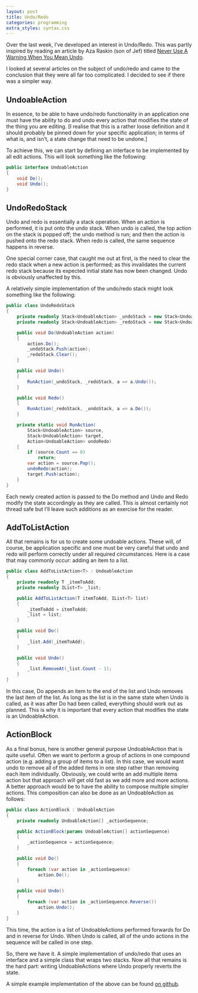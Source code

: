 ```yaml
---
layout: post
title: Undo/Redo
categories: programming
extra_styles: syntax.css
---
```

Over the last week, I’ve developed an interest in Undo/Redo.  This was partly inspired by reading an article by Aza Raskin (son of Jef) titled [Never Use A Warning When You Mean Undo](http://alistapart.com/article/neveruseawarning).

I looked at several articles on the subject of undo/redo and came to the conclusion that they were all far too complicated.  I decided to see if there was a simpler way.

## UndoableAction

In essence, to be able to have undo/redo functionality in an application one must have the ability to do and undo every action that modifies the state of the thing you are editing.  [I realise that this is a rather loose definition and it should probably be pinned down for your specific application; in terms of what is, and isn’t, a state change that need to be undone.]

To achieve this, we can start by defining an interface to be implemented by all edit actions.  This will look something like the following:

```c#
public interface UndoableAction
{
    void Do();
    void Undo();
}
```

## UndoRedoStack

Undo and redo is essentially a stack operation.  When an action is performed, it is put onto the undo stack.  When undo is called, the top action on the stack is popped off; the undo method is run; and then the action is pushed onto the redo stack.  When redo is called, the same sequence happens in reverse.

One special corner case, that caught me out at first, is the need to clear the redo stack when a new action is performed; as this invalidates the current redo stack because its expected initial state has now been changed.  Undo is obviously unaffected by this.

A relatively simple implementation of the undo/redo stack might look something like the following:

```c#
public class UndoRedoStack
{
    private readonly Stack<UndoableAction> _undoStack = new Stack<UndoableAction>();
    private readonly Stack<UndoableAction> _redoStack = new Stack<UndoableAction>();

    public void Do(UndoableAction action)
    {
        action.Do();
        _undoStack.Push(action);
        _redoStack.Clear();
    }

    public void Undo()
    {
        RunAction(_undoStack, _redoStack, a => a.Undo());
    }

    public void Redo()
    {
        RunAction(_redoStack, _undoStack, a => a.Do());
    }

    private static void RunAction(
        Stack<UndoableAction> source,
        Stack<UndoableAction> target,
        Action<UndoableAction> undoRedo)
    {
        if (source.Count == 0)
            return;
        var action = source.Pop();
        undoRedo(action);
        target.Push(action);
    }
}
```

Each newly created action is passed to the Do method and Undo and Redo modify the state accordingly as they are called.  This is almost certainly not thread safe but I’ll leave such additions as an exercise for the reader.

## AddToListAction

All that remains is for us to create some undoable actions.  These will, of course, be application specific and one must be very careful that undo and redo will perform correctly under all required circumstances.  Here is a case that may commonly occur: adding an item to a list.

```c#
public class AddToListAction<T> : UndoableAction
{
    private readonly T _itemToAdd;
    private readonly IList<T> _list;

    public AddToListAction(T itemToAdd, IList<T> list)
    {
        _itemToAdd = itemToAdd;
        _list = list;
    }

    public void Do()
    {
        _list.Add(_itemToAdd);
    }

    public void Undo()
    {
        _list.RemoveAt(_list.Count - 1);
    }
}
```

In this case, Do appends an item to the end of the list and Undo removes the last item of the list.  As long as the list is in the same state when Undo is called, as it was after Do had been called, everything should work out as planned.  This is why it is important that every action that modifies the state is an UndoableAction.

## ActionBlock

As a final bonus, here is another general purpose UndoableAction that is quite useful.  Often we want to perform a group of actions in one compound action (e.g. adding a group of items to a list).  In this case, we would want undo to remove all of the added items in one step rather than removing each item individually.  Obviously, we could write an add multiple items action but that approach will get old fast as we add more and more actions.  A better approach would be to have the ability to compose multiple simpler actions.  This composition can also be done as an UndoableAction as follows:

```c#
public class ActionBlock : UndoableAction
{
    private readonly UndoableAction[] _actionSequence;

    public ActionBlock(params UndoableAction[] actionSequence)
    {
        _actionSequence = actionSequence;
    }

    public void Do()
    {
        foreach (var action in _actionSequence)
            action.Do();
    }

    public void Undo()
    {
        foreach (var action in _actionSequence.Reverse())
            action.Undo();
    }
}
```

This time, the action is a list of UndoableActions performed forwards for Do and in reverse for Undo.  When Undo is called, all of the undo actions in the sequence will be called in one step.

So, there we have it.  A simple implementation of undo/redo that uses an interface and a simple class that wraps two stacks.  Now all that remains is the hard part: writing UndoableActions where Undo properly reverts the state.

A simple example implementation of the above can be found [on github](https://github.com/MarkWithall/UndoRedoTest).

